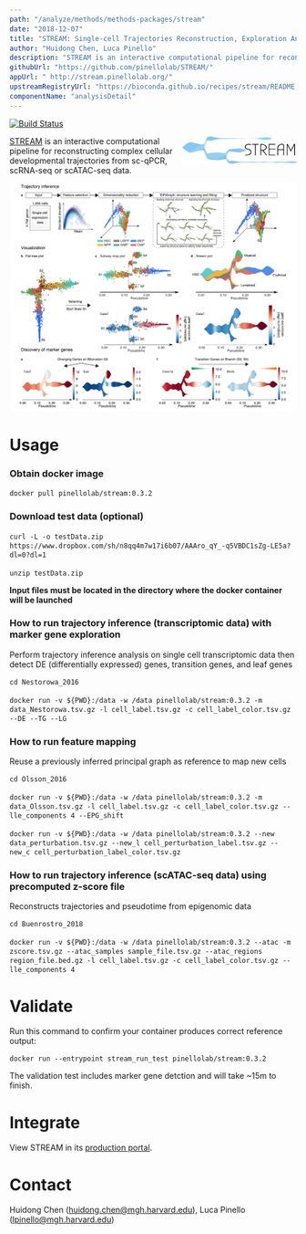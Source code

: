 ```yaml
---
path: "/analyze/methods/methods-packages/stream"
date: "2018-12-07"
title: "STREAM: Single-cell Trajectories Reconstruction, Exploration And Mapping of single-cell data"
author: "Huidong Chen, Luca Pinello"
description: "STREAM is an interactive computational pipeline for reconstructing complex cellular developmental trajectories from sc-qPCR, scRNA-seq or scATAC-seq data."
githubUrl: "https://github.com/pinellolab/STREAM/"
appUrl: " http://stream.pinellolab.org/"
upstreamRegistryUrl: "https://bioconda.github.io/recipes/stream/README.html"
componentName: "analysisDetail"
---
```


[![Build Status](https://travis-ci.org/pinellolab/STREAM.svg)](https://travis-ci.org/pinellolab/STREAM)


<a href="http://stream.pinellolab.org/" target="_blank">
  <img src="../_images/methods/stream_logo.png" width=200 align="right">
</a>


[STREAM](https://bioconda.github.io/recipes/stream/README.html) is an interactive computational pipeline for reconstructing complex cellular developmental trajectories from sc-qPCR, scRNA-seq or scATAC-seq data.

[![STREAM](../_images/methods/stream_screenshot.png)](http://stream.pinellolab.org/)

# Usage

### Obtain docker image

```
docker pull pinellolab/stream:0.3.2
```

### Download test data (optional) 

```
curl -L -o testData.zip https://www.dropbox.com/sh/n8qq4m7w17i6b07/AAAro_qY_-q5VBDC1sZg-LE5a?dl=0?dl=1

unzip testData.zip
```

__Input files must be located in the directory where the docker container will be launched__

###

### How to run trajectory inference (transcriptomic data) with marker gene exploration 
Perform trajectory inference analysis on single cell transcriptomic data then detect DE (differentially expressed) genes, transition genes, and leaf genes

```
cd Nestorowa_2016

docker run -v ${PWD}:/data -w /data pinellolab/stream:0.3.2 -m  data_Nestorowa.tsv.gz -l cell_label.tsv.gz -c cell_label_color.tsv.gz --DE --TG --LG
```


### How to run feature mapping
Reuse a previously inferred principal graph as reference to map new cells 

```
cd Olsson_2016

docker run -v ${PWD}:/data -w /data pinellolab/stream:0.3.2 -m  data_Olsson.tsv.gz -l cell_label.tsv.gz -c cell_label_color.tsv.gz --lle_components 4 --EPG_shift

docker run -v ${PWD}:/data -w /data pinellolab/stream:0.3.2 --new  data_perturbation.tsv.gz --new_l cell_perturbation_label.tsv.gz --new_c cell_perturbation_label_color.tsv.gz
```

### How to run trajectory inference (scATAC-seq data) using precomputed z-score file
Reconstructs trajectories and pseudotime from epigenomic data  
```
cd Buenrostro_2018

docker run -v ${PWD}:/data -w /data pinellolab/stream:0.3.2 --atac -m zscore.tsv.gz --atac_samples sample_file.tsv.gz --atac_regions region_file.bed.gz -l cell_label.tsv.gz -c cell_label_color.tsv.gz --lle_components 4
```


# Validate 
Run this command to confirm your container produces correct reference output:


```
docker run --entrypoint stream_run_test pinellolab/stream:0.3.2
```

The validation test includes marker gene detction and will take ~15m to finish.

# Integrate
View STREAM in its [production portal](http://stream.pinellolab.org/).



# Contact
Huidong Chen (<a href="mailto://huidong.chen@mgh.harvard.edu">huidong.chen@mgh.harvard.edu</a>), Luca Pinello (<a href="mailto://lpinello@mgh.harvard.edu">lpinello@mgh.harvard.edu</a>)
